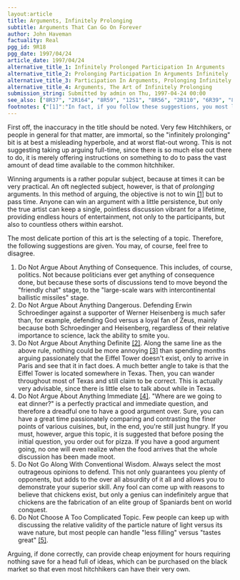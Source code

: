 ```yaml
---
layout:article
title: Arguments, Infinitely Prolonging
subtitle: Arguments That Can Go On Forever
author: John Haveman
factuality: Real
pgg_id: 9R18
pgg_date: 1997/04/24
article_date: 1997/04/24
alternative_title_1: Infinitely Prolonged Participation In Arguments
alternative_title_2: Prolonging Participation In Arguments Infinitely
alternative_title_3: Participation In Arguments, Prolonging Infinitely
alternative_title_4: Arguments, The Art of Infinitely Prolonging
submission_string: Submitted by admin on Thu, 1997-04-24 00:00
see_also: ["8R37", "2R164", "8R59", "12S1", "8R56", "2R110", "6R39", "8R27", "2S16", "2S55"]
footnotes: {"[1]":"In fact, if you follow these suggestions, you most likely will never win.","[2]":"Unless the topic is exceedingly abstract. I was witness to one fine debate where the opponents argued the existence of thought. The scary thing is that the sides were not for/against.","[3]":"Well, possibly Jim Carrey.","[4]":"Following this advice even allows one to argue something that eventually will be definite. Take, for instance, the question of who will win the Earth's Soccer [6] World Cup in the year 2005. If the year is 1996, one could easily spend a great portion of the next several years proclaiming some perfectly absurd point of view. Two things, however, must still be carefully avoided: you must make sure to part company with your arguing companions well before 2005, lest the actual result comes out, unequivocally proving you to be a fool; and you must avoid the type of smart-ass that will point out that there will in fact be no World Cup in 2005, since they only happen every 4 years.","[5]":"This will vary with the company that you are in. If you, for example, are Albert Einstein and happen to see Werner Heisenberg and Erwin Schroedinger sitting around looking bored, have at it; you'll be doing us all a favor. I realize that there is some sort of consensus that has been reached on this issue, but I doubt I'm the only one who is just a little bit uncomfortable with the resolution.","[6]":"Or \"Football\", as most non-American-types call the sport."}
---
```

<div>
<p>First off, the inaccuracy in the title should be noted. Very few Hitchhikers, or people in general for that matter, are immortal, so the "infinitely prolonging" bit is at best a misleading hyperbole, and at worst flat-out wrong. This is not suggesting taking up arguing full-time, since there is so much else out there to do, it is merely offering instructions on something to do to pass the vast amount of dead time available to the common hitchhiker.</p>
<p>Winning arguments is a rather popular subject, because at times it can be very practical. An oft neglected subject, however, is that of <em>prolonging</em> arguments. In this method of arguing, the objective is not to win <a href="#footnotes.1" class="footnote-link">[1]</a> but to pass time. Anyone can win an argument with a little persistence, but only the true artist can keep a single, pointless discussion vibrant for a lifetime, providing endless hours of entertainment, not only to the participants, but also to countless others within earshot.</p>
<p>The most delicate portion of this art is the selecting of a topic. Therefore, the following suggestions are given. You may, of course, feel free to disagree.</p>
<ol>
<li value="1">Do Not Argue About Anything of Consequence. This includes, of course, politics. Not because politicians ever get anything of consequence done, but because these sorts of discussions tend to move beyond the "friendly chat" stage, to the "large-scale wars with intercontinental ballistic missiles" stage.</li>
<li value="2">Do Not Argue About Anything Dangerous. Defending Erwin Schroedinger against a supporter of Werner Heisenberg is much safer than, for example, defending God versus a loyal fan of Zeus, mainly because both Schroedinger and Heisenberg, regardless of their relative importance to science, lack the ability to smite you.</li>
<li value="3">Do Not Argue About Anything Definite <a href="#footnotes.2" class="footnote-link">[2]</a>. Along the same line as the above rule, nothing could be more annoying <a href="#footnotes.3" class="footnote-link">[3]</a> than spending months arguing passionately that the Eiffel Tower doesn't exist, only to arrive in Paris and see that it in fact does. A much better angle to take is that the Eiffel Tower is located somewhere in Texas. Then, you can wander throughout most of Texas and still claim to be correct. This is actually very advisable, since there is little else to talk about while in Texas.</li>
<li value="4">Do Not Argue About Anything Immediate <a href="#footnotes.4" class="footnote-link">[4]</a>. "Where are we going to eat dinner?" is a perfectly practical and immediate question, and therefore a dreadful one to have a good argument over. Sure, you can have a great time passionately comparing and contrasting the finer points of various cuisines, but, in the end, you're still just hungry. If you must, however, argue this topic, it is suggested that before posing the initial question, you order out for pizza. If you have a good argument going, no one will even realize when the food arrives that the whole discussion has been made moot.</li>
<li value="5">Do Not Go Along With Conventional Wisdom. Always select the most outrageous opinions to defend. This not only guarantees you plenty of opponents, but adds to the over all absurdity of it all and allows you to demonstrate your superior skill. Any fool can come up with reasons to believe that chickens exist, but only a genius can indefinitely argue that chickens are the fabrication of an elite group of Spaniards bent on world conquest.</li>
<li value="6">Do Not Choose A Too Complicated Topic. Few people can keep up with discussing the relative validity of the particle nature of light versus its wave nature, but most people can handle "less filling" versus "tastes great" <a href="#footnotes.5" class="footnote-link">[5]</a>.</li>
</ol>
<p>Arguing, if done correctly, can provide cheap enjoyment for hours requiring nothing save for a head full of ideas, which can be purchased on the black market so that even most hitchhikers can have their very own.</p>
</div>
